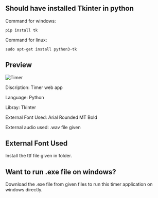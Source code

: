 Should have installed Tkinter in python
-
Command for windows: 
```
pip install tk
```

Command for linux:
```
sudo apt-get install python3-tk
```

Preview
-
![Timer](https://github.com/user-attachments/assets/30387d42-96f6-4e45-a671-f970ef2acf9e)

Discription: Timer web app

Language: Python

Libray: Tkinter

External Font Used: Arial Rounded MT Bold

External audio used: .wav file given

External Font Used
-
Install the ttf file given in folder.

Want to run .exe file on windows?
-
Download the .exe file from given files to run this timer application on windows directly.
